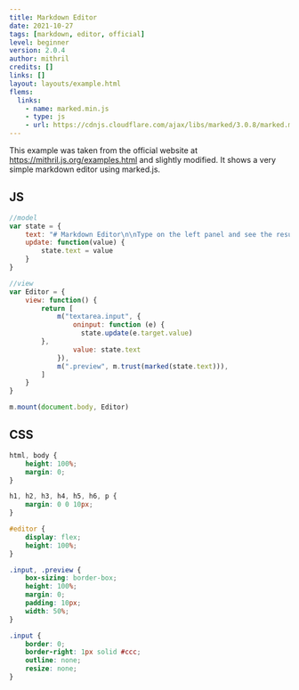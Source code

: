 ```yaml
---
title: Markdown Editor
date: 2021-10-27
tags: [markdown, editor, official]
level: beginner
version: 2.0.4
author: mithril
credits: []
links: []
layout: layouts/example.html
flems:
  links:
    - name: marked.min.js
    - type: js
    - url: https://cdnjs.cloudflare.com/ajax/libs/marked/3.0.8/marked.min.js
---
```


This example was taken from the official website at <https://mithril.js.org/examples.html> and slightly modified.
It shows a very simple markdown editor using marked.js.

## JS

~~~js
//model
var state = {
	text: "# Markdown Editor\n\nType on the left panel and see the result on the right panel",
	update: function(value) {
		state.text = value
	}
}

//view
var Editor = {
	view: function() {
		return [
			m("textarea.input", {
				oninput: function (e) {
				  state.update(e.target.value)
        },
				value: state.text
			}),
			m(".preview", m.trust(marked(state.text))),
		]
	}
}

m.mount(document.body, Editor)
~~~

## CSS

~~~css
html, body {
    height: 100%;
    margin: 0;
}

h1, h2, h3, h4, h5, h6, p {
    margin: 0 0 10px;
}

#editor {
    display: flex;
    height: 100%;
}

.input, .preview {
    box-sizing: border-box;
    height: 100%;
    margin: 0;
    padding: 10px;
    width: 50%;
}

.input {
    border: 0;
    border-right: 1px solid #ccc;
    outline: none;
    resize: none;
}
~~~
